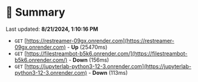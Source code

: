 # 📖 Summary
Last updated: **8/21/2024, 1:10:16 PM**

- `GET` [https://restreamer-09gx.onrender.com](https://restreamer-09gx.onrender.com) - **Up** (25470ms)
- `GET` [https://filestreambot-b5k6.onrender.com/](https://filestreambot-b5k6.onrender.com/) - **Down** (156ms)
- `GET` [https://jupyterlab-python3-12-3.onrender.com](https://jupyterlab-python3-12-3.onrender.com) - **Down** (113ms)

